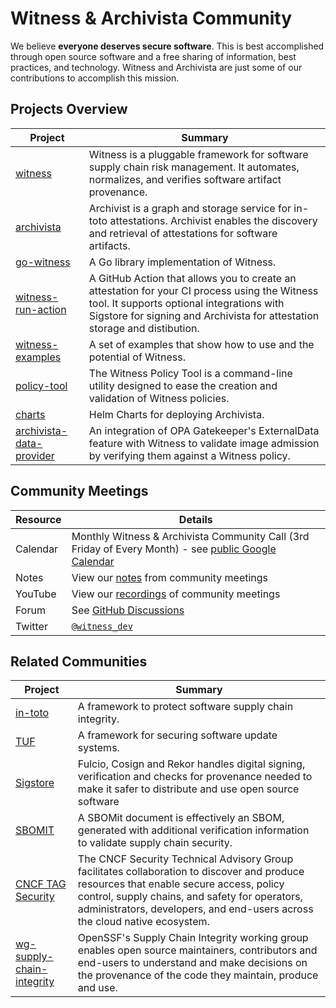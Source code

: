 # Witness & Archivista Community
We believe <b>everyone deserves secure software</b>.  This is best accomplished through open source software and a free sharing of information, best practices, and technology. Witness and Archivista are just some of our contributions to accomplish this mission.

## Projects Overview
| Project | Summary |
| ------- | ------- |
| [witness](https://github.com/testifysec/witness) | Witness is a pluggable framework for software supply chain risk management. It automates, normalizes, and verifies software artifact provenance. |
| [archivista](https://github.com/testifysec/archivista) | Archivist is a graph and storage service for in-toto attestations. Archivist enables the discovery and retrieval of attestations for software artifacts. |
| [go-witness](https://github.com/testifysec/go-witness) | A Go library implementation of Witness. |
| [witness-run-action](https://github.com/testifysec/witness-run-action) | A GitHub Action that allows you to create an attestation for your CI process using the Witness tool. It supports optional integrations with Sigstore for signing and Archivista for attestation storage and distibution. |
| [witness-examples](https://github.com/testifysec/witness-examples) | A set of examples that show how to use and the potential of Witness. |
| [policy-tool](https://github.com/testifysec/policy-tool) | The Witness Policy Tool is a command-line utility designed to ease the creation and validation of Witness policies. |
| [charts](https://github.com/testifysec/charts) | Helm Charts for deploying Archivista. |
| [archivista-data-provider](https://github.com/testifysec/archivista-data-provider) | An integration of OPA Gatekeeper's ExternalData feature with Witness to validate image admission by verifying them against a Witness policy. |

## Community Meetings
| Resource    | Details |
| ----------- | ----------- |
| Calendar    | Monthly Witness & Archivista Community Call (3rd Friday of Every Month) - see [public Google Calendar](https://calendar.google.com/calendar/u/0/embed?src=c_012ea8826eb97a19eaf08f92ae2f0829030e5ec18b8ca7529545baf02b696957@group.calendar.google.com) |
| Notes | View our [notes](https://docs.google.com/document/d/1hZ-kiL6V_Si2yiir0CECVPU2K44RADtWVYrCHCUpYj8) from community meetings |
| YouTube | View our [recordings](https://www.youtube.com/@testifysec1513/videos) of community meetings |
| Forum       | See [GitHub Discussions](https://github.com/testifysec/community/discussions) |
| Twitter     | [`@witness_dev`](https://twitter.com/witness_dev) |

## Related Communities
| Project | Summary |
| ------- | ------- |
| [in-toto](https://github.com/in-toto) | A framework to protect software supply chain integrity. |
| [TUF](https://github.com/theupdateframework) | A framework for securing software update systems. |
| [Sigstore](https://github.com/sigstore) | Fulcio, Cosign and Rekor handles digital signing, verification and checks for provenance needed to make it safer to distribute and use open source software |
| [SBOMIT](https://github.com/sbomit) | A SBOMit document is effectively an SBOM, generated with additional verification information to validate supply chain security. |
| [CNCF TAG Security](https://github.com/cncf/tag-security) | The CNCF Security Technical Advisory Group facilitates collaboration to discover and produce resources that enable secure access, policy control, supply chains, and safety for operators, administrators, developers, and end-users across the cloud native ecosystem. |
| [wg-supply-chain-integrity](https://github.com/ossf/wg-supply-chain-integrity) | OpenSSF's Supply Chain Integrity working group enables open source maintainers, contributors and end-users to understand and make decisions on the provenance of the code they maintain, produce and use. |